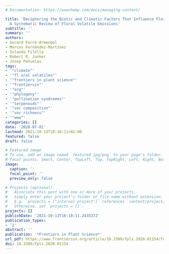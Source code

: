 ```yaml
---
# Documentation: https://wowchemy.com/docs/managing-content/

title: 'Deciphering the Biotic and Climatic Factors That Influence Floral Scents:
  A Systematic Review of Floral Volatile Emissions'
subtitle: ''
summary: ''
authors:
- Gerard Farré-Armengol
- Marcos Fernández-Martínez
- Iolanda Filella
- Robert R. Junker
- Josep Peñuelas
tags:
- '"climate"'
- '"fl oral volatiles"'
- '"frontiers in plant science"'
- '"frontiersin"'
- '"org"'
- '"phylogeny"'
- '"pollination syndromes"'
- '"terpenoids"'
- '"voc composition"'
- '"voc richness"'
- '"www"'
categories: []
date: '2020-07-01'
lastmod: 2021-10-13T18:18:11+02:00
featured: false
draft: false

# Featured image
# To use, add an image named `featured.jpg/png` to your page's folder.
# Focal points: Smart, Center, TopLeft, Top, TopRight, Left, Right, BottomLeft, Bottom, BottomRight.
image:
  caption: ''
  focal_point: ''
  preview_only: false

# Projects (optional).
#   Associate this post with one or more of your projects.
#   Simply enter your project's folder or file name without extension.
#   E.g. `projects = ["internal-project"]` references `content/project/deep-learning/index.md`.
#   Otherwise, set `projects = []`.
projects: []
publishDate: '2021-10-13T16:18:11.243537Z'
publication_types:
- '2'
abstract: ''
publication: '*Frontiers in Plant Science*'
url_pdf: https://www.frontiersin.org/article/10.3389/fpls.2020.01154/full
doi: 10.3389/fpls.2020.01154
---
```


